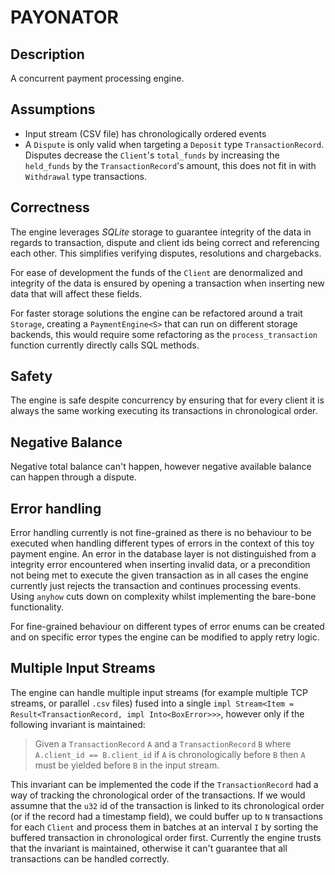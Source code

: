 # PAYONATOR

## Description
A concurrent payment processing engine.

## Assumptions
- Input stream (CSV file) has chronologically ordered events
- A `Dispute` is only valid when targeting a `Deposit` type `TransactionRecord`. Disputes 
decrease the `Client`'s `total_funds` by increasing the `held_funds` by the `TransactionRecord`'s amount, this does not fit in with `Withdrawal` type transactions.

## Correctness
The engine leverages *SQLite* storage to guarantee integrity of the data in regards to transaction, dispute and client ids being correct and referencing each other. This simplifies verifying disputes, resolutions and chargebacks.

For ease of development the funds of the `Client` are denormalized and integrity of the data is ensured by opening a transaction when inserting new data that will affect these fields.

For faster storage solutions the engine can be refactored around a trait `Storage`, creating a
`PaymentEngine<S>` that can run on different storage backends, this would require some refactoring as the `process_transaction` function currently directly calls SQL methods.

## Safety
The engine is safe despite concurrency by ensuring that for every client it is always the same working executing its transactions in chronological order.

## Negative Balance
Negative total balance can't happen, however negative available balance can happen through a dispute.

## Error handling
Error handling currently is not fine-grained as there is no behaviour to be executed when handling
different types of errors in the context of this toy payment engine. An error in the database layer is not distinguished from a integrity error encountered when inserting invalid data, or a precondition not being met to execute the given transaction as in all cases the engine currently just rejects the transaction and continues processing events. Using `anyhow` cuts down on complexity whilst implementing the bare-bone functionality.

For fine-grained behaviour on different types of error enums can be created and on specific error types the engine can be modified to apply retry logic.

## Multiple Input Streams
The engine can handle multiple input streams (for example multiple TCP streams, or parallel `.csv` files) fused into a single
`impl Stream<Item = Result<TransactionRecord, impl Into<BoxError>>>`, however only if the following invariant is maintained:
> Given a `TransactionRecord` `A` and a `TransactionRecord` `B` where `A.client_id == B.client_id`
if `A` is chronologically before `B` then `A` must be yielded before `B` in the input stream.

This invariant can be implemented the code if the `TransactionRecord` had a way of tracking
the chronological order of the transactions. If we would assumne that the `u32` id of the transaction is linked to its chronological order (or if the record had a timestamp field), we could buffer up to `N` transactions for each `Client` and process them in batches at an interval `I` by sorting the buffered transaction in chronological order first.
Currently the engine trusts that the invariant is maintained, otherwise it can't guarantee that all transactions can be handled correctly.
